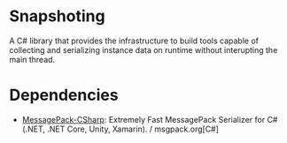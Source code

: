 # Snapshoting
A C# library that provides the infrastructure to build tools capable of collecting and serializing instance data on runtime without interupting the main thread.

# Dependencies

- [MessagePack-CSharp](https://github.com/MessagePack-CSharp/MessagePack-CSharp): Extremely Fast MessagePack Serializer for C#(.NET, .NET Core, Unity, Xamarin). / msgpack.org[C#]
